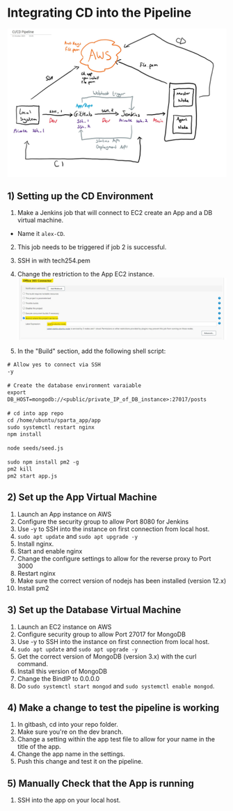 # Integrating CD into the Pipeline

![Alt text](<images/Diagram v2.jpg>)

## 1) Setting up the CD Environment

1) Make a Jenkins job that will connect to EC2 create an App and a DB virtual machine.
- Name it `alex-CD`.
2) This job needs to be triggered if job 2 is successful.
3) SSH in with tech254.pem
4) Change the restriction to the App EC2 instance.
![Alt text](<images/office 365.jpg>)

4) In the "Build" section, add the following shell script:
````
# Allow yes to connect via SSH
-y

# Create the database environment varaiable
export DB_HOST=mongodb://<public/private_IP_of_DB_instance>:27017/posts

# cd into app repo
cd /home/ubuntu/sparta_app/app
sudo systemctl restart nginx
npm install

node seeds/seed.js

sudo npm install pm2 -g
pm2 kill
pm2 start app.js
````
## 2) Set up the App Virtual Machine

1) Launch an App instance on AWS
2) Configure the security group to allow Port 8080 for Jenkins
3) Use -y to SSH into the instance on first connection from local host.
4) `sudo apt update` and `sudo apt upgrade -y`
5) Install nginx.
6) Start and enable nginx
7) Change the configure settings to allow for the reverse proxy to Port 3000
8) Restart nginx
9) Make sure the correct version of nodejs has been installed (version 12.x)
10) Install pm2

## 3) Set up the Database Virtual Machine

1) Launch an EC2 instance on AWS
2) Configure security group to allow Port 27017 for MongoDB 
2) Use -y to SSH into the instance on first connection from local host.
3) `sudo apt update` and `sudo apt upgrade -y`
4) Get the correct version of MongoDB (version 3.x) with the curl command.
5) Install this version of MongoDB
6) Change the BindIP to 0.0.0.0
7) Do `sudo systemctl start mongod` and `sudo systemctl enable mongod`.

## 4) Make a change to test the pipeline is working

1) In gitbash, cd into your repo folder.
2) Make sure you're on the dev branch.
3) Change a setting within the app test file to allow for your name in the title of the app.
4) Change the app name in the settings.
5) Push this change and test it on the pipeline.

## 5) Manually Check that the App is running

1) SSH into the app on your local host.